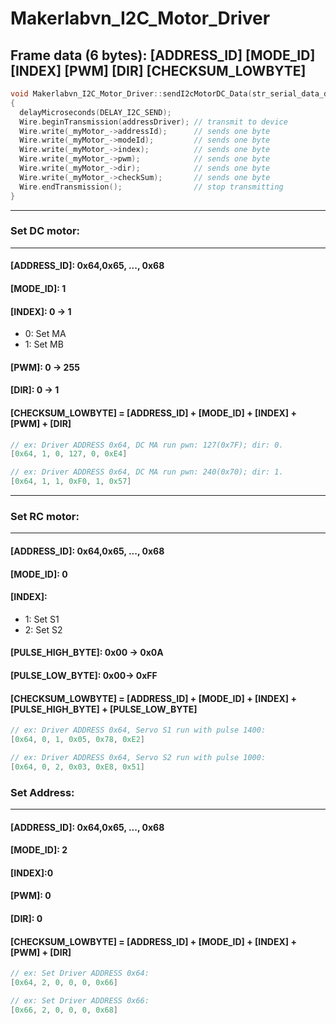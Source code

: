 # Makerlabvn_I2C_Motor_Driver

## Frame data (6 bytes): [ADDRESS_ID] [MODE_ID] [INDEX] [PWM] [DIR] [CHECKSUM_LOWBYTE]
```c++
void Makerlabvn_I2C_Motor_Driver::sendI2cMotorDC_Data(str_serial_data_dcMotor *_myMotor_)
{
  delayMicroseconds(DELAY_I2C_SEND);
  Wire.beginTransmission(addressDriver); // transmit to device 
  Wire.write(_myMotor_->addressId);      // sends one byte
  Wire.write(_myMotor_->modeId);         // sends one byte
  Wire.write(_myMotor_->index);          // sends one byte
  Wire.write(_myMotor_->pwm);            // sends one byte
  Wire.write(_myMotor_->dir);            // sends one byte
  Wire.write(_myMotor_->checkSum);       // sends one byte
  Wire.endTransmission();                // stop transmitting
}
```
---
### Set DC motor:
---
#### [ADDRESS_ID]: 0x64,0x65, ..., 0x68
#### [MODE_ID]: 1
#### [INDEX]: 0 -> 1
* 0: Set MA
* 1: Set MB
#### [PWM]: 0 -> 255
#### [DIR]: 0 -> 1
#### [CHECKSUM_LOWBYTE] = [ADDRESS_ID] + [MODE_ID] + [INDEX] + [PWM] + [DIR] 
```c++
// ex: Driver ADDRESS 0x64, DC MA run pwn: 127(0x7F); dir: 0.
[0x64, 1, 0, 127, 0, 0xE4]

// ex: Driver ADDRESS 0x64, DC MA run pwn: 240(0x70); dir: 1.
[0x64, 1, 1, 0xF0, 1, 0x57]
```
---
### Set RC motor:
---
#### [ADDRESS_ID]:  0x64,0x65, ..., 0x68
#### [MODE_ID]: 0
#### [INDEX]:
* 1: Set S1
* 2: Set S2
#### [PULSE_HIGH_BYTE]: 0x00 -> 0x0A
#### [PULSE_LOW_BYTE]: 0x00-> 0xFF
#### [CHECKSUM_LOWBYTE] = [ADDRESS_ID] + [MODE_ID] + [INDEX] + [PULSE_HIGH_BYTE] + [PULSE_LOW_BYTE] 
```c++
// ex: Driver ADDRESS 0x64, Servo S1 run with pulse 1400:
[0x64, 0, 1, 0x05, 0x78, 0xE2]

// ex: Driver ADDRESS 0x64, Servo S2 run with pulse 1000:
[0x64, 0, 2, 0x03, 0xE8, 0x51]
```

### Set Address:
---
#### [ADDRESS_ID]:  0x64,0x65, ..., 0x68
#### [MODE_ID]: 2
#### [INDEX]:0

#### [PWM]: 0
#### [DIR]: 0
#### [CHECKSUM_LOWBYTE] = [ADDRESS_ID] + [MODE_ID] + [INDEX] + [PWM] + [DIR] 
```c++
// ex: Set Driver ADDRESS 0x64:
[0x64, 2, 0, 0, 0, 0x66]

// ex: Set Driver ADDRESS 0x66:
[0x66, 2, 0, 0, 0, 0x68]
```
